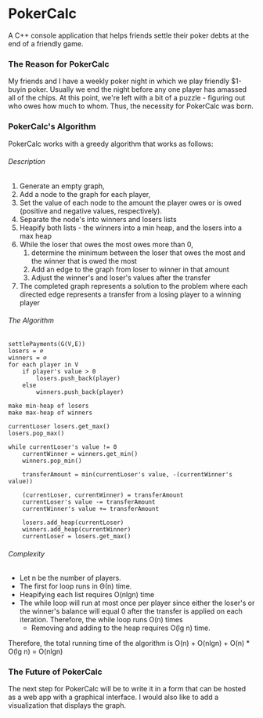 <h1> PokerCalc </h1>
A C++ console application that helps friends settle their poker debts at the end of a friendly game.

<h3>The Reason for PokerCalc</h3>
My friends and I have a weekly poker night in which we play friendly $1-buyin poker. Usually we end the night before any 
one player has amassed all of the chips. At this point, we're left with a bit of a puzzle - figuring out who owes how much
to whom. Thus, the necessity for PokerCalc was born.

<h3>PokerCalc's Algorithm</h3>
PokerCalc works with a greedy algorithm that works as follows:

<h6>Description</h6>
<ol>
    <li> Generate an empty graph,
    <li> Add a node to the graph for each player,
    <li> Set the value of each node to the amount the player owes or is owed (positive and negative values, respectively).
    <li> Separate the node's into winners and losers lists
    <li> Heapify both lists - the winners into a min heap, and the losers into a max heap
    <li> While the loser that owes the most owes more than 0, 
    <ol>
        <li> determine the minimum between the loser that owes the most and the winner that is owed the most
        <li> Add an edge to the graph from loser to winner in that amount
        <li> Adjust the winner's and loser's values after the transfer
    </ol>
    <li> The completed graph represents a solution to the problem where each directed edge represents a transfer from a 
    losing player to a winning player
</ol>

<h6>The Algorithm</h6>

```
settlePayments(G(V,E))
losers = ∅
winners = ∅
for each player in V
    if player's value > 0
        losers.push_back(player)
    else
        winners.push_back(player)
        
make min-heap of losers
make max-heap of winners

currentLoser losers.get_max()
losers.pop_max()

while currentLoser's value != 0
    currentWinner = winners.get_min()
    winners.pop_min()
    
    transferAmount = min(currentLoser's value, -(currentWinner's value))
    
    (currentLoser, currentWinner) = transferAmount
    currentLoser's value -= transferAmount
    currentWinner's value += transferAmount
    
    losers.add_heap(currentLoser)
    winners.add_heap(currentWinner)
    currentLoser = losers.get_max()
```

<h6>Complexity</h6>
<ul>
  <li>Let n be the number of players.
  <li>The first for loop runs in Θ(n) time.
  <li>Heapifying each list requires O(nlgn) time
  <li>The while loop will run at most once per player since either the loser's or the winner's balance will equal 0 after
  the transfer is applied on each iteration. Therefore, the while loop runs O(n) times
  <ul>
      <li> Removing and adding to the heap requires O(lg n) time.
  </ul>
</ul>
Therefore, the total running time of the algorithm is
O(n) + O(nlgn) + O(n) * O(lg n) = O(nlgn)

<h3>The Future of PokerCalc</h3>
The next step for PokerCalc will be to write it in a form that can be hosted as a web app with a graphical interface.
I would also like to add a visualization that displays the graph.
